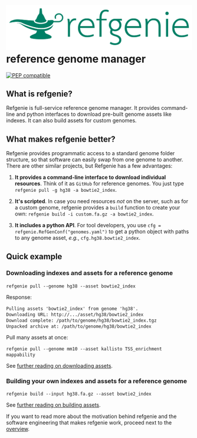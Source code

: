 
# <img src="img/refgenie_logo.svg" class="img-header"> reference genome manager

[![PEP compatible](http://pepkit.github.io/img/PEP-compatible-green.svg)](http://pepkit.github.io)


## What is refgenie?

Refgenie is full-service reference genome manager. It provides command-line and python interfaces to download pre-built genome assets like indexes. It can also build assets for custom genomes.

## What makes refgenie better?

Refgenie provides programmatic access to a standard genome folder structure, so that software can easily swap from one genome to another. There are other similar projects, but Refgenie has a few advantages:

1. **It provides a command-line interface to download individual resources**. Think of it as `GitHub` for reference genomes. You just type `refgenie pull -g hg38 -a bowtie2_index`.

2. **It's scripted**. In case you need resources *not* on the server, such as for a custom genome, refgenie provides a `build` function to create your own: `refgenie build -i custom.fa.gz -a bowtie2_index`.

3. **It includes a python API**. For tool developers, you use `cfg = refgenie.RefGenConf("genomes.yaml")` to get a python object with paths to any genome asset, *e.g.*, `cfg.hg38.bowtie2_index`.



## Quick example

### Downloading indexes and assets for a reference genome


```console
refgenie pull --genome hg38 --asset bowtie2_index
```

Response:
```console
Pulling assets 'bowtie2_index' from genome 'hg38'.
Downloading URL: http://.../asset/hg38/bowtie2_index
Download complete: /path/to/genome/hg38/bowtie2_index.tgz
Unpacked archive at: /path/to/genome/hg38/bowtie2_index
```

Pull many assets at once:
```console
refgenie pull --genome mm10 --asset kallisto TSS_enrichment mappability
```

See [further reading on downloading assets](download.md).

### Building your own indexes and assets for a reference genome


```console
refgenie build --input hg38.fa.gz --asset bowtie2_index
```

See [further reading on building assets](build.md).

If you want to read more about the motivation behind refgenie and the software engineering that makes refgenie work, proceed next to the [overview](overview.md).